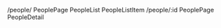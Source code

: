 

/people/
    PeoplePage
        PeopleList
            PeopleListItem
                /people/:id
                    PeoplePage
                        PeopleDetail
